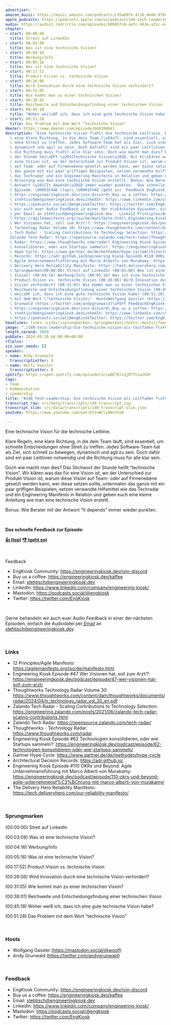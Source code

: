 ```yaml
---
advertiser: ''
amazon_music: https://music.amazon.com/podcasts/c35a09fe-4116-4e04-8f68-77d61b112e46/episodes/d5bf23c7-f2d3-4307-bd27-5c98b0780330/engineering-kiosk-140-tech-leadership-die-technische-vision-als-leitfaden-f%C3%BCr-teams
apple_podcasts: https://podcasts.apple.com/us/podcast/140-tech-leadership-die-technische-vision-als-leitfaden/id1603082924?i=1000668967484&uo=4
audio: https://audio1.redcircle.com/episodes/b0b657c6-aefc-463e-a31c-ed179adba554/stream.mp3
chapter:
- start: 00:00:00
  title: Streit auf LinkedIn
- start: 00:03:08
  title: Was ist eine technische Vision?
- start: 00:04:16
  title: Werbung/Info
- start: 00:05:16
  title: Was ist eine technische Vision?
- start: 00:17:52
  title: Product-Vision vs. technische Vision
- start: 00:26:06
  title: Wird Innovation durch eine technische Vision verhindert?
- start: 00:31:05
  title: Wie kommt man zu einer technischen Vision?
- start: 00:38:01
  title: Reichweite und Entscheidungsfindung einer technischen Vision
- start: 00:45:18
  title: "Woher wei\xDF ich, dass ich eine gute technische Vision habe?"
- start: 00:51:28
  title: Das Problem mit dem Wort "technische Vision"
deezer: https://www.deezer.com/episode/668108041
description: "Eine technische Vision f\xFCr die technische Leitlinie. Klare Regeln,\
  \ eine klare Richtung, in die dein Team l\xE4uft, sind essentiell, um schnelle Entscheidungen\
  \ ohne Streit zu treffen. Jedes Software-Team hat als Ziel, sich schnell zu bewegen,\
  \ dynamisch und agil zu sein. Doch daf\xFCr sind ein paar Leitlinien notwendig und\
  \ die Richtung muss f\xFCr alle klar sein. Doch wie macht man dies? Das Stichwort\
  \ der Stunde hei\xDFt \u201Ctechnische Vision\u201D. Wir kl\xE4ren was das f\xFC\
  r eine Vision ist, wo der Unterschied zur Produkt-Vision ist, warum diese Vision\
  \ auf Team- oder auf Firmenebene gesetzt werden kann, wer diese setzen sollte, untermalen\
  \ das ganze mit ein paar griffigen Beispielen, setzen verwandte Hilfsmittel wie\
  \ das Techradar und ein Engineering Manifesto in Relation und geben euch eine kleine\
  \ Anleitung wie man eine technische Vision erstellt. Bonus: Wie Berater mit der\
  \ Antwort \u201CIt depends\u201D immer wieder punkten.  Das schnelle Feedback zur\
  \ Episode: \U0001F44D (top)\_\U0001F44E (geht so)  Feedback EngKiosk Community:\
  \ https://engineeringkiosk.dev/join-discord\_Buy us a coffee: https://engineeringkiosk.dev/kaffeeEmail:\
  \ stehtisch@engineeringkiosk.devLinkedIn: https://www.linkedin.com/company/engineering-kiosk/Mastodon:\
  \ https://podcasts.social/@engkioskTwitter: https://twitter.com/EngKiosk Gerne behandeln\
  \ wir auch euer Audio Feedback in einer der n\xE4chsten Episoden, einfach die Audiodatei\
  \ per Email an stehtisch@engineeringkiosk.dev.  Links12 Principles/Agile Manifesto:\
  \ https://agilemanifesto.org/iso/de/manifesto.html\_Engineering Kiosk Episode #47\
  \ Wer Visionen hat, soll zum Arzt!?: https://engineeringkiosk.dev/podcast/episode/47-wer-visionen-hat-soll-zum-arzt/Thoughtworks\
  \ Technology Radar Volume 30: https://www.thoughtworks.com/content/dam/thoughtworks/documents/radar/2024/04/tr_technology_radar_vol_30_en.pdfZalando\
  \ Tech Radar - Scaling Contributions to Technology Selection: https://engineering.zalando.com/posts/2021/06/zalando-tech-radar-scaling-contributions.html\_\
  Zalando Tech Radar: https://opensource.zalando.com/tech-radar/Thoughtworks - Technology\
  \ Radar: https://www.thoughtworks.com/radar\_Engineering Kiosk Episode #62 Technologien\
  \ konsolidieren, oder wie Startups sammeln?: https://engineeringkiosk.dev/podcast/episode/62-technologien-konsolidieren-oder-wie-startups-sammeln/Gartner\
  \ Hype Cycle: https://www.gartner.de/de/methoden/hype-cycleArchitectural Decision\
  \ Records: https://adr.github.io/Engineering Kiosk Episode #110 OKRs und Beyond:\
  \ Agile Unternehmensf\xFChrung mit Marco Alberti von Murakamy: https://engineeringkiosk.dev/podcast/episode/110-okrs-und-beyond-agile-unternehmensf%C3%BChrung-mit-marco-alberti-von-murakamy/The\
  \ Delivery Hero Reliability Manifesto: https://tech.deliveryhero.com/our-reliability-manifesto/\
  \ Sprungmarken(00:00:00) Streit auf LinkedIn (00:03:08) Was ist eine technische\
  \ Vision? (00:04:16) Werbung/Info (00:05:16) Was ist eine technische Vision? (00:17:52)\
  \ Product-Vision vs. technische Vision (00:26:06) Wird Innovation durch eine technische\
  \ Vision verhindert? (00:31:05) Wie kommt man zu einer technischen Vision? (00:38:01)\
  \ Reichweite und Entscheidungsfindung einer technischen Vision (00:45:18) Woher\
  \ wei\xDF ich, dass ich eine gute technische Vision habe? (00:51:28) Das Problem\
  \ mit dem Wort \"technische Vision\"  HostsWolfgang Gassler (https://mastodon.social/@woolf)Andy\
  \ Grunwald (https://twitter.com/andygrunwald)\uFEFF FeedbackEngKiosk Community:\
  \ https://engineeringkiosk.dev/join-discord\_Buy us a coffee: https://engineeringkiosk.dev/kaffeeEmail:\
  \ stehtisch@engineeringkiosk.devLinkedIn: https://www.linkedin.com/company/engineering-kiosk/Mastodon:\
  \ https://podcasts.social/@engkioskTwitter: https://twitter.com/EngKiosk"
headlines: links::Links||sprungmarken::Sprungmarken||hosts::Hosts||feedback::Feedback
image: "./140-tech-leadership-die-technische-vision-als-leitfaden-f\xFCr-teams.jpg"
length_second: 3669
pubDate: 2024-09-10 04:00:00+00:00
rtlplus: ''
six_user_needs: []
speaker:
- name: Andy Grunwald
  transcriptLetter: A
- name: Wolfi Gassler
  transcriptLetter: B
spotify: https://open.spotify.com/episode/1ccw0E76ltqjRYTn1az64F
tags:
- Team
- Kommunikation
- Leadership
title: "#140 Tech-Leadership: Die technische Vision als Leitfaden f\xFCr Teams"
transcript_raw: src/data/transcripts/140-transcript.zip
transcript_slim: src/data/transcripts/140-transcript-slim.json
youtube: https://www.youtube.com/watch?v=WCly0WvYxS8

---
```

<p>Eine technische Vision für die technische Leitlinie.</p><p>Klare Regeln, eine klare Richtung, in die dein Team läuft, sind essentiell, um schnelle Entscheidungen ohne Streit zu treffen. Jedes Software-Team hat als Ziel, sich schnell zu bewegen, dynamisch und agil zu sein. Doch dafür sind ein paar Leitlinien notwendig und die Richtung muss für alle klar sein.</p><p>Doch wie macht man dies? Das Stichwort der Stunde heißt “technische Vision”. Wir klären was das für eine Vision ist, wo der Unterschied zur Produkt-Vision ist, warum diese Vision auf Team- oder auf Firmenebene gesetzt werden kann, wer diese setzen sollte, untermalen das ganze mit ein paar griffigen Beispielen, setzen verwandte Hilfsmittel wie das Techradar und ein Engineering Manifesto in Relation und geben euch eine kleine Anleitung wie man eine technische Vision erstellt.</p><p>Bonus: Wie Berater mit der Antwort “It depends” immer wieder punkten.</p><p><br></p><p><strong>Das schnelle Feedback zur Episode:</strong></p><p><a href="https://api.openpodcast.dev/feedback/140/upvote" rel="nofollow"><strong>👍 (top)</strong></a><strong> </strong><a href="https://api.openpodcast.dev/feedback/140/downvote" rel="nofollow"><strong>👎 (geht so)</strong></a></p><p><br></p><p>Feedback</p><ul><li>EngKiosk Community: <a href="https://engineeringkiosk.dev/join-discord">https://engineeringkiosk.dev/join-discord</a> </li><li>Buy us a coffee: <a href="https://engineeringkiosk.dev/kaffee">https://engineeringkiosk.dev/kaffee</a></li><li>Email: <a href="mailto:stehtisch@engineeringkiosk.dev" rel="nofollow">stehtisch@engineeringkiosk.dev</a></li><li>LinkedIn: <a href="https://www.linkedin.com/company/engineering-kiosk/" rel="nofollow">https://www.linkedin.com/company/engineering-kiosk/</a></li><li>Mastodon: <a href="https://podcasts.social/@engkiosk" rel="nofollow">https://podcasts.social/@engkiosk</a></li><li>Twitter: <a href="https://twitter.com/EngKiosk" rel="nofollow">https://twitter.com/EngKiosk</a></li></ul><p><br></p><p>Gerne behandeln wir auch euer Audio Feedback in einer der nächsten Episoden, einfach die Audiodatei per<a href="https://engineeringkiosk.dev/kontakt/"> Email</a> an <a href="mailto:stehtisch@engineeringkiosk.dev" rel="nofollow">stehtisch@engineeringkiosk.dev</a>.</p><p><br></p><h3 id="links">Links</h3><ul><li>12 Principles/Agile Manifesto: <a href="https://agilemanifesto.org/iso/de/manifesto.html" rel="nofollow">https://agilemanifesto.org/iso/de/manifesto.html</a> </li><li>Engineering Kiosk Episode #47 Wer Visionen hat, soll zum Arzt!?: <a href="https://engineeringkiosk.dev/podcast/episode/47-wer-visionen-hat-soll-zum-arzt/">https://engineeringkiosk.dev/podcast/episode/47-wer-visionen-hat-soll-zum-arzt/</a></li><li>Thoughtworks Technology Radar Volume 30: <a href="https://www.thoughtworks.com/content/dam/thoughtworks/documents/radar/2024/04/tr_technology_radar_vol_30_en.pdf" rel="nofollow">https://www.thoughtworks.com/content/dam/thoughtworks/documents/radar/2024/04/tr_technology_radar_vol_30_en.pdf</a></li><li>Zalando Tech Radar - Scaling Contributions to Technology Selection: <a href="https://engineering.zalando.com/posts/2021/06/zalando-tech-radar-scaling-contributions.html" rel="nofollow">https://engineering.zalando.com/posts/2021/06/zalando-tech-radar-scaling-contributions.html</a> </li><li>Zalando Tech Radar: <a href="https://opensource.zalando.com/tech-radar/" rel="nofollow">https://opensource.zalando.com/tech-radar/</a></li><li>Thoughtworks - Technology Radar: <a href="https://www.thoughtworks.com/radar" rel="nofollow">https://www.thoughtworks.com/radar</a> </li><li>Engineering Kiosk Episode #62 Technologien konsolidieren, oder wie Startups sammeln?: <a href="https://engineeringkiosk.dev/podcast/episode/62-technologien-konsolidieren-oder-wie-startups-sammeln/">https://engineeringkiosk.dev/podcast/episode/62-technologien-konsolidieren-oder-wie-startups-sammeln/</a></li><li>Gartner Hype Cycle: <a href="https://www.gartner.de/de/methoden/hype-cycle" rel="nofollow">https://www.gartner.de/de/methoden/hype-cycle</a></li><li>Architectural Decision Records: <a href="https://adr.github.io/" rel="nofollow">https://adr.github.io/</a></li><li>Engineering Kiosk Episode #110 OKRs und Beyond: Agile Unternehmensführung mit Marco Alberti von Murakamy: <a href="https://engineeringkiosk.dev/podcast/episode/110-okrs-und-beyond-agile-unternehmensf%C3%BChrung-mit-marco-alberti-von-murakamy/">https://engineeringkiosk.dev/podcast/episode/110-okrs-und-beyond-agile-unternehmensf%C3%BChrung-mit-marco-alberti-von-murakamy/</a></li><li>The Delivery Hero Reliability Manifesto: <a href="https://tech.deliveryhero.com/our-reliability-manifesto/" rel="nofollow">https://tech.deliveryhero.com/our-reliability-manifesto/</a></li></ul><p><br></p><h3 id="sprungmarken">Sprungmarken</h3><p>(00:00:00) Streit auf LinkedIn</p><p>(00:03:08) Was ist eine technische Vision?</p><p>(00:04:16) Werbung/Info</p><p>(00:05:16) Was ist eine technische Vision?</p><p>(00:17:52) Product-Vision vs. technische Vision</p><p>(00:26:06) Wird Innovation durch eine technische Vision verhindert?</p><p>(00:31:05) Wie kommt man zu einer technischen Vision?</p><p>(00:38:01) Reichweite und Entscheidungsfindung einer technischen Vision</p><p>(00:45:18) Woher weiß ich, dass ich eine gute technische Vision habe?</p><p>(00:51:28) Das Problem mit dem Wort &#34;technische Vision&#34;</p><p><br></p><h3 id="hosts">Hosts</h3><ul><li>Wolfgang Gassler (<a href="https://mastodon.social/@woolf" rel="nofollow">https://mastodon.social/@woolf</a>)</li><li>Andy Grunwald (<a href="https://twitter.com/andygrunwald" rel="nofollow">https://twitter.com/andygrunwald</a>)</li></ul><p>﻿</p><h3 id="feedback">Feedback</h3><ul><li>EngKiosk Community: <a href="https://engineeringkiosk.dev/join-discord">https://engineeringkiosk.dev/join-discord</a> </li><li>Buy us a coffee: <a href="https://engineeringkiosk.dev/kaffee">https://engineeringkiosk.dev/kaffee</a></li><li>Email: <a href="mailto:stehtisch@engineeringkiosk.dev" rel="nofollow">stehtisch@engineeringkiosk.dev</a></li><li>LinkedIn: <a href="https://www.linkedin.com/company/engineering-kiosk/" rel="nofollow">https://www.linkedin.com/company/engineering-kiosk/</a></li><li>Mastodon: <a href="https://podcasts.social/@engkiosk" rel="nofollow">https://podcasts.social/@engkiosk</a></li><li>Twitter: <a href="https://twitter.com/EngKiosk" rel="nofollow">https://twitter.com/EngKiosk</a></li></ul>